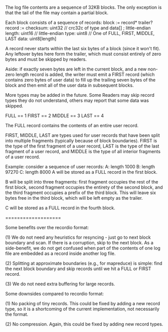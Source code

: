 The log file contents are a sequence of 32KB blocks.  The only
exception is that the tail of the file may contain a partial block.

Each block consists of a sequence of records:
   block := record* trailer?
   record :=
    checksum: uint32    // crc32c of type and data[] ; little-endian
    length: uint16      // little-endian
    type: uint8     // One of FULL, FIRST, MIDDLE, LAST
    data: uint8[length]

A record never starts within the last six bytes of a block (since it
won't fit).  Any leftover bytes here form the trailer, which must
consist entirely of zero bytes and must be skipped by readers.

Aside: if exactly seven bytes are left in the current block, and a new
non-zero length record is added, the writer must emit a FIRST record
(which contains zero bytes of user data) to fill up the trailing seven
bytes of the block and then emit all of the user data in subsequent
blocks.

More types may be added in the future.  Some Readers may skip record
types they do not understand, others may report that some data was
skipped.

FULL == 1
FIRST == 2
MIDDLE == 3
LAST == 4

The FULL record contains the contents of an entire user record.

FIRST, MIDDLE, LAST are types used for user records that have been
split into multiple fragments (typically because of block boundaries).
FIRST is the type of the first fragment of a user record, LAST is the
type of the last fragment of a user record, and MIDDLE is the type of
all interior fragments of a user record.

Example: consider a sequence of user records:
   A: length 1000
   B: length 97270
   C: length 8000
A will be stored as a FULL record in the first block.

B will be split into three fragments: first fragment occupies the rest
of the first block, second fragment occupies the entirety of the
second block, and the third fragment occupies a prefix of the third
block.  This will leave six bytes free in the third block, which will
be left empty as the trailer.

C will be stored as a FULL record in the fourth block.

===================

Some benefits over the recordio format:

(1) We do not need any heuristics for resyncing - just go to next
block boundary and scan.  If there is a corruption, skip to the next
block.  As a side-benefit, we do not get confused when part of the
contents of one log file are embedded as a record inside another log
file.

(2) Splitting at approximate boundaries (e.g., for mapreduce) is
simple: find the next block boundary and skip records until we
hit a FULL or FIRST record.

(3) We do not need extra buffering for large records.

Some downsides compared to recordio format:

(1) No packing of tiny records.  This could be fixed by adding a new
record type, so it is a shortcoming of the current implementation,
not necessarily the format.

(2) No compression.  Again, this could be fixed by adding new record types.
